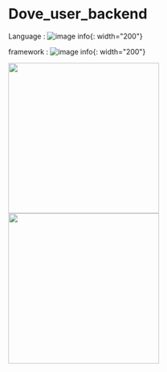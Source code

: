 # Dove_user_backend

Language : ![image info](https://miro.medium.com/max/770/1*J76LX5mvMD-bP1qCj8PQpA.png){: width="200"}

framework : ![image info](https://spring.io/images/spring-logo-9146a4d3298760c2e7e49595184e1975.svg){: width="200"}

<img src="https://miro.medium.com/max/770/1*J76LX5mvMD-bP1qCj8PQpA.png" width="300" >
<img src="https://spring.io/images/spring-logo-9146a4d3298760c2e7e49595184e1975.svg" width="300" >
